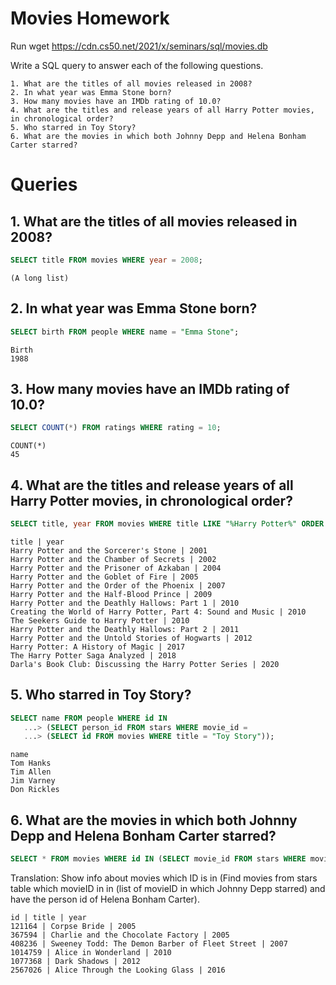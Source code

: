# Movies Homework
Run wget https://cdn.cs50.net/2021/x/seminars/sql/movies.db

Write a SQL query to answer each of the following questions.

	1. What are the titles of all movies released in 2008?
	2. In what year was Emma Stone born?
	3. How many movies have an IMDb rating of 10.0?
	4. What are the titles and release years of all Harry Potter movies, in chronological order?
	5. Who starred in Toy Story?
	6. What are the movies in which both Johnny Depp and Helena Bonham Carter starred?

# Queries

## 1. What are the titles of all movies released in 2008?
```SQL
SELECT title FROM movies WHERE year = 2008;
```
	(A long list)

## 2. In what year was Emma Stone born?
```SQL
SELECT birth FROM people WHERE name = "Emma Stone";
```
	Birth
	1988

## 3. How many movies have an IMDb rating of 10.0?
```SQL
SELECT COUNT(*) FROM ratings WHERE rating = 10;
```
	COUNT(*)
	45
	
## 4. What are the titles and release years of all Harry Potter movies, in chronological order?
```SQL 
SELECT title, year FROM movies WHERE title LIKE "%Harry Potter%" ORDER BY year;
```
	title | year
	Harry Potter and the Sorcerer's Stone | 2001
	Harry Potter and the Chamber of Secrets | 2002
	Harry Potter and the Prisoner of Azkaban | 2004
	Harry Potter and the Goblet of Fire | 2005
	Harry Potter and the Order of the Phoenix | 2007
	Harry Potter and the Half-Blood Prince | 2009
	Harry Potter and the Deathly Hallows: Part 1 | 2010
	Creating the World of Harry Potter, Part 4: Sound and Music | 2010
	The Seekers Guide to Harry Potter | 2010
	Harry Potter and the Deathly Hallows: Part 2 | 2011
	Harry Potter and the Untold Stories of Hogwarts | 2012
	Harry Potter: A History of Magic | 2017
	The Harry Potter Saga Analyzed | 2018
	Darla's Book Club: Discussing the Harry Potter Series | 2020

## 5. Who starred in Toy Story?
```SQL
SELECT name FROM people WHERE id IN
   ...> (SELECT person_id FROM stars WHERE movie_id =
   ...> (SELECT id FROM movies WHERE title = "Toy Story"));
```
	name
	Tom Hanks
	Tim Allen
	Jim Varney
	Don Rickles

## 6. What are the movies in which both Johnny Depp and Helena Bonham Carter starred?
```SQL
SELECT * FROM movies WHERE id IN (SELECT movie_id FROM stars WHERE movie_id IN (SELECT movie_id FROM stars WHERE person_id = (SELECT id FROM people WHERE name = "Johnny Depp")) AND person_id = (SELECT id FROM people WHERE name = "Helena Bonham Carter"));
```

Translation: Show info about movies which ID is in (Find movies from stars table which movieID in in (list of movieID in which Johnny Depp starred) and have the person id of Helena Bonham Carter).

	id | title | year
	121164 | Corpse Bride | 2005
	367594 | Charlie and the Chocolate Factory | 2005
	408236 | Sweeney Todd: The Demon Barber of Fleet Street | 2007
	1014759 | Alice in Wonderland | 2010
	1077368 | Dark Shadows | 2012
	2567026 | Alice Through the Looking Glass | 2016

